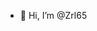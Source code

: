 - 👋 Hi, I’m @Zrl65

<!---
Zrl65/Zrl65 is a ✨ special ✨ repository because its `README.md` (this file) appears on your GitHub profile.
You can click the Preview link to take a look at your changes.
--->
